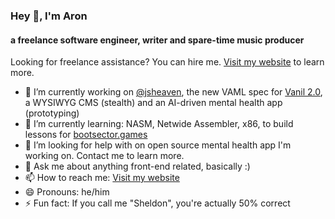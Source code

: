 ### Hey 👋, I'm Aron
#### a freelance software engineer, writer and spare-time music producer

Looking for freelance assistance? You can hire me. [Visit my website](https://aron-homberg.de) to learn more. 

- 🔭 I’m currently working on [@jsheaven](https://github.com/jsheaven), the new VAML spec for [Vanil 2.0](https://github.com/kyr0/vanil), a WYSIWYG CMS (stealth) and an AI-driven mental health app (prototyping)
- 🌱 I’m currently learning: NASM, Netwide Assembler, x86, to build lessons for [bootsector.games](https://bootsector.games) 
- 🤔 I’m looking for help with on open source mental health app I'm working on. Contact me to learn more.
- 💬 Ask me about anything front-end related, basically :)
- 📫 How to reach me: [Visit my website](https://aron-homberg.de) 
- 😄 Pronouns: he/him
- ⚡ Fun fact: If you call me "Sheldon", you're actually 50% correct
